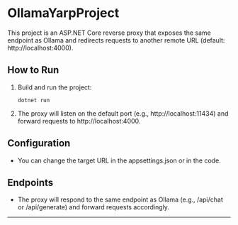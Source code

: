 # OllamaYarpProject

This project is an ASP.NET Core reverse proxy that exposes the same endpoint as Ollama and redirects requests to another remote URL (default: http://localhost:4000).

## How to Run

1. Build and run the project:
   ```pwsh
   dotnet run
   ```
2. The proxy will listen on the default port (e.g., http://localhost:11434) and forward requests to http://localhost:4000.

## Configuration

- You can change the target URL in the appsettings.json or in the code.

## Endpoints

- The proxy will respond to the same endpoint as Ollama (e.g., /api/chat or /api/generate) and forward requests accordingly.

---
